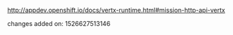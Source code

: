 http://appdev.openshift.io/docs/vertx-runtime.html#mission-http-api-vertx

changes added on: 1526627513146
